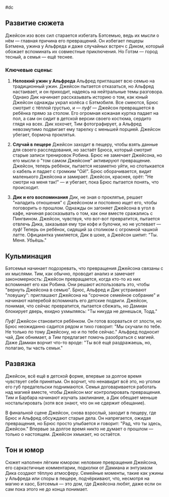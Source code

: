#dc

## Развитие сюжета
Джейсон изо всех сил старается избегать Бэтсемью, ведь их мысли о нём — главная причина его превращений. Он избегает пещеры Бэтмена, ужина у Альфреда и даже случайных встреч с Диком, который обожает вспоминать их совместные приключения. Но Готэм — город тесный, а семья — ещё теснее.

### Ключевые сцены:
1. **Неловкий ужин у Альфреда**
Альфред приглашает всю семью на традиционный ужин. Джейсон пытается отказаться, но Альфред настаивает, и он приходит, надеясь на нейтральные темы разговора. Однако Дик начинает рассказывать историю о том, как юный Джейсон однажды украл колёса с Бэтмобиля. Все смеются, Брюс смотрит с тёплой грустью, и — *пуф!* — Джейсон превращается в ребёнка прямо за столом. Его огромная кожаная куртка падает на пол, а сам он сидит в детской версии своего костюма, сердито глядя на всех. Дик хохочет, Тим фотографирует, а Альфред невозмутимо подвигает ему тарелку с меньшей порцией. Джейсон убегает, бормоча проклятья.

2. **Случай в пещере**
Джейсон заходит в пещеру, чтобы взять данные для своего расследования, но застаёт Брюса, который смотрит старые записи тренировок Робина. Брюс не замечает Джейсона, но его мысли о "том самом Джейсоне" активируют превращение. Джейсон, теперь ребёнок, пытается незаметно уйти, но спотыкается о кабель и падает с громким "Ой!". Брюс оборачивается, видит маленького Джейсона и замирает. Джейсон, краснея, орёт: "Не смотри на меня так!" — и убегает, пока Брюс пытается понять, что происходит.

3. **Дик и его воспоминания**
Дик, не зная о проклятье, решает "наладить отношения" с Джейсоном и постоянно ищет его, чтобы поговорить о прошлом. Однажды он загоняет Джейсона в угол в кафе, начиная рассказывать о том, как они вместе сражались с Пингвином. Джейсон, чувствуя, что вот-вот превратится, пытается отвлечь Дика, заказывая ему три кофе и булочки, но не успевает — *пуф!* Теперь он ребёнок, сидящий за столиком с огромной чашкой латте. Официантка умиляется, Дик в шоке, а Джейсон шипит: "Ты. Меня. Убьёшь."

## Кульминация
Бэтсемья начинает подозревать, что превращения Джейсона связаны с их мыслями. Тим, как обычно, проводит анализ и замечает закономерность: Джейсон превращается, когда кто-то из них вспоминает его как Робина. Они решают использовать это, чтобы "вернуть Джейсона в семью". Брюс, Альфред и Дик устраивают "ловушку": приглашают Джейсона на "срочное семейное собрание" и начинают наперебой вспоминать его детские подвиги. Джейсон, понимая, что сейчас превратится, пытается сбежать, но Дамиан блокирует дверь, ехидно ухмыляясь: "Ты никуда не денешься, Тодд."

*Пуф!* Джейсон становится ребёнком. Он готов взорваться от злости, но Брюс неожиданно садится рядом и тихо говорит: "Мы скучали по тебе. Не только по тому Джейсону, но и по тебе сейчас." Альфред подносит чай, Дик обнимает, а Тим предлагает помочь разобраться с магией. Даже Дамиан ворчит что-то вроде: "Ты всё ещё раздражаешь, но, полагаю, ты часть семьи."

## Развязка
Джейсон, всё ещё в детской форме, впервые за долгое время чувствует себя принятым. Он ворчит, что ненавидит всё это, но уголки его губ предательски поднимаются. Семья договаривается работать над магией вместе, чтобы Джейсон мог контролировать превращения. Тим и Барбара начинают изучать заклинание, а Дик обещает меньше ностальгировать (хотя все знают, что он не сдержит обещание).

В финальной сцене Джейсон, снова взрослый, заходит в пещеру, где Брюс и Альфред обсуждают старые дела. Он напрягается, ожидая превращения, но Брюс просто улыбается и говорит: "Рад, что ты здесь, Джейсон." Впервые за долгое время никто не думает о прошлом — только о настоящем. Джейсон хмыкает, но остаётся.

## Тон и юмор
Сюжет наполнен лёгким юмором: неловкие превращения Джейсона, его саркастичные комментарии, подколки от Дамиана и энтузиазм Дика создают тёплую атмосферу. Семейные моменты, такие как ужины у Альфреда или споры в пещере, подчёркивают, что, несмотря на магию и хаос, Бэтсемья — это дом, где Джейсона любят, даже если он сам пока этого не до конца понимает.
